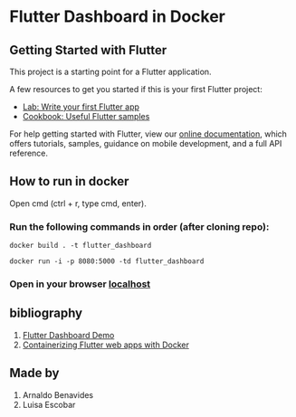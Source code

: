 # Flutter Dashboard in Docker

## Getting Started with Flutter

This project is a starting point for a Flutter application.

A few resources to get you started if this is your first Flutter project:

- [Lab: Write your first Flutter app](https://flutter.dev/docs/get-started/codelab)
- [Cookbook: Useful Flutter samples](https://flutter.dev/docs/cookbook)

For help getting started with Flutter, view our
[online documentation](https://flutter.dev/docs), which offers tutorials,
samples, guidance on mobile development, and a full API reference.

## How to run in docker

Open cmd (ctrl + r, type cmd, enter). <br>

### Run the following commands in order (after cloning repo):

```
docker build . -t flutter_dashboard
```
```
docker run -i -p 8080:5000 -td flutter_dashboard
```
### Open in your browser [localhost](http://localhost:8080/)

## bibliography

1. [Flutter Dashboard Demo](https://morioh.com/p/fd4bce4016b8)
2. [Containerizing Flutter web apps with Docker](https://blog.logrocket.com/containerizing-flutter-web-apps-with-docker/)

## Made by

1. Arnaldo Benavides
2. Luisa Escobar


